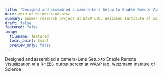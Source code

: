 ```yaml
---
title: "Designed and assembled a camera-Lens Setup to Enable Remote Visualization "
date: 2019-08-01T00:23:06.358Z
summary: S﻿ummer research project at WASP Lab, Weizmann Institute of Science
draft: false
featured: false
image:
  filename: featured
  focal_point: Smart
  preview_only: false
---
```

Designed and assembled a camera-Lens Setup to Enable Remote Visualization of a RHEED output screen at WASP lab, Weizmann Institute of Science